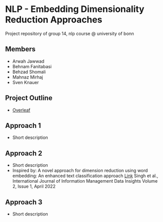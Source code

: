 # NLP - Embedding Dimensionality Reduction Approaches
Project repository of group 14, nlp course @ university of bonn

## Members
- Arwah Jawwad
- Behnam Fanitabasi
- Behzad Shomali
- Mahnaz Mirhaj
- Sven Knauer

## Project Outline
- [Overleaf](https://www.overleaf.com/project/64600af61701ca4ed47115be)

## Approach 1
- Short description

## Approach 2
- Short description
- Inspired by: A novel approach for dimension reduction using word embedding: An enhanced text classification approach [Link](https://www.sciencedirect.com/science/article/pii/S2667096822000052) Singh et al., International Journal of Information Management Data Insights
Volume 2, Issue 1, April 2022

## Approach 3
- Short description